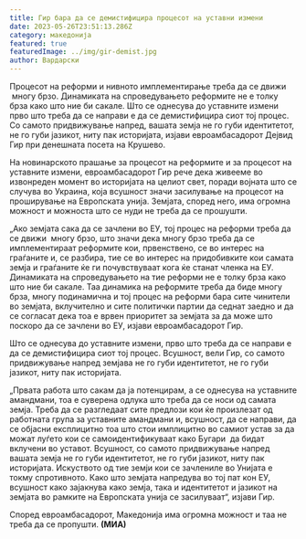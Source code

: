 ```yaml
---
title: Гир бара да се демистифицира процесот на уставни измени
date: 2023-05-26T23:51:13.286Z
category: македонија
featured: true
featuredImage: ../img/gir-demist.jpg
author: Вардарски
---
```

<!--StartFragment-->

Процесот на реформи и нивното имплементирање треба да се движи  многу брзо. Динамиката на спроведувањето реформите не е толку брза како што ние би сакале. Што се однесува до уставните измени прво што треба да се направи е да се демистифицира сиот тој процес. Со самото придвижување напред, вашата земја не го губи идентитетот, не го губи јазикот, ниту пак историјата, изјави евроамбасадорот Дејвид Гир при денешната посета на Крушево.

На новинарското прашање за процесот на реформите и за процесот на уставните измени, евроамбасадорот Гир рече дека живееме во извонреден момент во историјата на целиот свет, поради војната што се случува во Украина, која всушност значи засилување на процесот на проширување на Европската унија. Земјата, според него, има огромна можност и можноста што се нуди не треба да се прошушти. 

„Ако земјата сака да се зачлени во ЕУ, тој процес на реформи треба да се движи  многу брзо, што значи дека многу брзо треба да се имплементираат реформите кои, првенствено, се во интерес на граѓаните и, се разбира, тие се во интерес на придобивките кои самата земја и граѓаните ќе ги почувствуваат кога ќе станат членка на ЕУ. Динамиката на спроведувањето на тие реформи не е толку брза како што ние би сакале. Таа динамика на реформите треба да биде многу брза, многу подинамична и тој процес на реформи бара сите чинители во земјата, вклучително и сите политички партии да седнат заедно и да се согласат дека тоа е врвен приоритет за земјата за да може што поскоро да се зачлени во ЕУ, изјави евроамбасадорот Гир.

Што се однесува до уставните измени, прво што треба да се направи е да се демистифицира сиот тој процес. Всушност, вели Гир, со самото придвижување напред земјава не го губи идентитетот, не го губи јазикот, ниту пак историјата.

„Првата работа што сакам да ја потенцирам, а се однесува на уставните амандмани, тоа е суверена одлука што треба да се носи од самата земја. Треба да се разгледаат сите предлози кои ќе произлезат од работната група за уставните амандмани и, всушност, да се направи, да се објасни експлицитно тоа што стои имплицитно во самиот устав за да можат луѓето кои се самоидентификуваат како Бугари  да бидат вклучени во уставот. Всушност, со самото придвижување напред вашата земја не го губи идентитетот, не го губи јазикот, ниту пак историјата. Искуството од тие земји кои се зачлениле во Унијата е токму спротивното. Како што земјата напредува во тој пат кон ЕУ, всушност како зајакнува како земја, така и идентитетот и јазикот на земјата во рамките на Европската унија се засилуваат“, изјави Гир.

Според евроамбасадорот, Македонија има огромна можност и таа не треба да се пропушти. **(МИА)**

<!--EndFragment-->